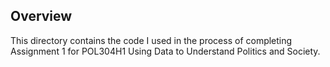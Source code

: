 ## Overview
This directory contains the code I used in the process of completing Assignment 1 for POL304H1 Using Data to Understand Politics and Society.


